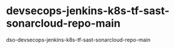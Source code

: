 # devsecops-jenkins-k8s-tf-sast-sonarcloud-repo-main
dso-devsecops-jenkins-k8s-tf-sast-sonarcloud-repo-main
